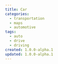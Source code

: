 ```yaml
---
title: Car
categories:
  - transportation
  - maps
  - automotive
tags:
  - auto
  - drive
  - driving
created: 1.0.0-alpha.1
updated: 1.0.0-alpha.1
---
```

